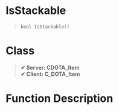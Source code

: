 # IsStackable
> `bool IsStackable()`
# Class
> __✔ Server: CDOTA_Item__  
> __✔ Client: C_DOTA_Item__  
# Function Description

